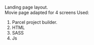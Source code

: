 Landing page layout. <br/>
Movie page adapted for 4 screens Used:

1. Parcel project builder.
2. HTML
3. SASS
4. Js
